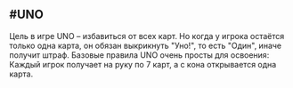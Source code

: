 #UNO
---
Цель в игре UNO – избавиться от всех карт. Но когда у игрока остаётся только одна карта, он обязан выкрикнуть "Уно!", то есть "Один", иначе получит штраф. Базовые правила UNO очень просты для освоения: Каждый игрок получает на руку по 7 карт, а с кона открывается одна карта.
